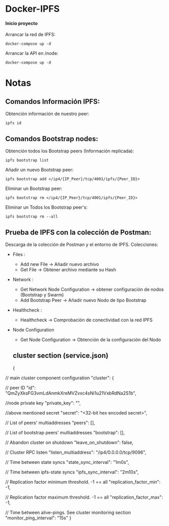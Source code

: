 # Docker-IPFS

#### Inicio proyecto

Arrancar la red de IPFS:
```
docker-compose up -d
```

Arrancar la API en /node:
```
docker-compose up -d
```


# Notas

## Comandos Información IPFS:

Obtención información de nuestro peer:
```
ipfs id
```


## Comandos Bootstrap nodes:

Obtención todos los Bootstrap peers (Información replicada):
```
ipfs bootstrap list
```

Añadir un nuevo Bootstrap peer:

```
ipfs bootstrap add </ip4/{IP_Peer}/tcp/4001/ipfs/{Peer_ID}>
```

Eliminar un Bootstrap peer:
```
ipfs bootstrap rm </ip4/{IP_Peer}/tcp/4001/ipfs/{Peer_ID}>
```
Eliminar un Todos los Bootstrap peer's:
```
ipfs bootstrap rm --all
```

## Prueba de IPFS con la colección de Postman:

Descarga de la colección de Postman y el entorno de IPFS.
Colecciones:

- Files :
  - Add new File -> Añadir nuevo archivo
  - Get File -> Obtener archivo mediante su Hash
- Network :
  - Get Network Node Configuration -> obtener configuración de nodos (Bootstrap y Swarm)
  - Add Bootstrap Peer -> Añadir nuevo Nodo de tipo Bootstrap
- Healthcheck :
  - Healthcheck -> Comprobación de conectividad con la red IPFS
- Node Configuration
  - Get Node Configuration -> Obtención de la configuración del Nodo
  
  
  
  ## cluster section (service.json)
  
  {

// main cluster component configuration
  "cluster": {                                              

// peer ID
    "id": "QmZyXksFG3vmLdAnmkXreMVZvxc4sNi1u21VxbRdNa2S1b",

//node private key
    "private_key": "<base64 representation of the key>",

//above mentioned secret
    "secret": "<32-bit hex encoded secret>",

// List of peers' multiaddresses
    "peers": [],                                            

// List of bootstrap peers' multiaddresses
    "bootstrap": [],                                 
       
// Abandon cluster on shutdown
    "leave_on_shutdown": false,

// Cluster RPC listen
    "listen_multiaddress": "/ip4/0.0.0.0/tcp/9096",      
   
// Time between state syncs
    "state_sync_interval": "1m0s",                        
  
// Time between ipfs-state syncs
    "ipfs_sync_interval": "2m10s",

// Replication factor minimum threshold. -1 == all
    "replication_factor_min": -1,

// Replication factor maximum threshold. -1 == all
    "replication_factor_max": -1,

// Time between alive-pings. See cluster monitoring section
    "monitor_ping_interval": "15s"
  }
  
